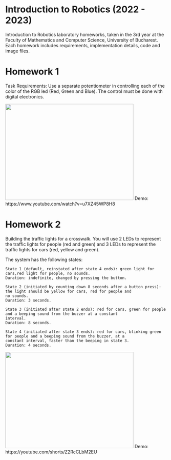 # Introduction to Robotics (2022 - 2023)
  Introduction to Robotics laboratory homeworks, taken in the 3rd year at the Faculty of Mathematics and Computer Science, University of Bucharest. Each homework includes requirements, implementation details, code and image files.

# Homework 1
  Task Requirements: Use a separate potentiometer in controlling each of the color of the RGB led (Red, Green and Blue). The control must be done with digital electronics.
  
<img src="https://user-images.githubusercontent.com/74547133/197804710-96688d40-147e-4db0-ab61-77dccf75a077.jpeg" width="400" height="300">
Demo: https://www.youtube.com/watch?v=u7XZ45WP8H8

# Homework 2

Building the traffic lights for a crosswalk. You will use 2 LEDs to represent the traffic lights for people (red and green)
and 3 LEDs to represent the traffic lights for cars (red, yellow and green). 

The system has the following states:

    State 1 (default, reinstated after state 4 ends): green light for cars,red light for people, no sounds. 
    Duration: indefinite, changed by pressing the button.

    State 2 (initiated by counting down 8 seconds after a button press): the light should be yellow for cars, red for people and
    no sounds. 
    Duration: 3 seconds.

    State 3 (initiated after state 2 ends): red for cars, green for people and a beeping sound from the buzzer at a constant 
    interval. 
    Duration: 8 seconds.

    State 4 (initiated after state 3 ends): red for cars, blinking green for people and a beeping sound from the buzzer, at a 
    constant interval, faster than the beeping in state 3. 
    Duration: 4 seconds.
    
<img src="https://user-images.githubusercontent.com/74547133/199234802-aa1ede86-6fc7-471f-af69-f7f68e91383f.jpeg" width="400" height="300">
Demo: https://youtube.com/shorts/Z2RcCLbM2EU

